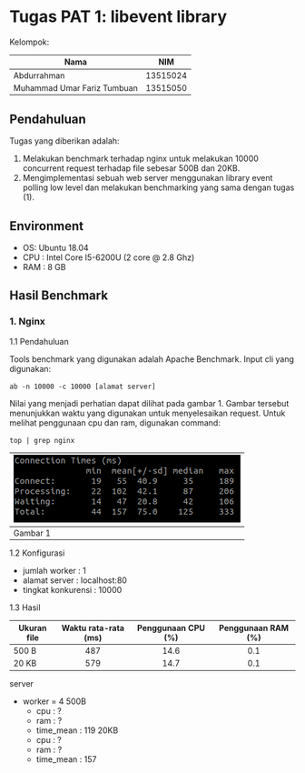 # Tugas PAT 1: libevent library

Kelompok:

| Nama        | NIM           |
| ------------- |:-------------:|
| Abdurrahman      | 13515024 |
| Muhammad Umar Fariz Tumbuan      | 13515050      |

## Pendahuluan

Tugas yang diberikan adalah:

1. Melakukan benchmark terhadap nginx untuk melakukan 10000 concurrent request terhadap file sebesar 500B dan 20KB.
2. Mengimplementasi sebuah web server menggunakan library event polling low level dan melakukan benchmarking yang sama dengan tugas (1).

## Environment

- OS: Ubuntu 18.04
- CPU : Intel Core I5-6200U (2 core @ 2.8 Ghz)
- RAM : 8 GB

## Hasil Benchmark

### 1. Nginx

1.1 Pendahuluan

Tools benchmark yang digunakan adalah Apache Benchmark. Input cli yang digunakan: 

```
ab -n 10000 -c 10000 [alamat server]
```

Nilai yang menjadi perhatian dapat dilihat pada gambar 1. Gambar tersebut menunjukkan waktu yang digunakan untuk menyelesaikan request. Untuk melihat penggunaan cpu dan ram, digunakan command:

```
top | grep nginx
```


| ![alt text](https://github.com/adrrahman/libevent-server/blob/master/img/benchmark.png "benchmark image")        |
| ------------- |
| Gambar 1      |

1.2 Konfigurasi

- jumlah worker : 1
- alamat server : localhost:80
- tingkat konkurensi : 10000

1.3 Hasil

| Ukuran file        | Waktu rata-rata (ms)           | Penggunaan CPU (%) | Penggunaan RAM (%)|
| ------------- |:-------------:|:-------------:|:-------------:|
| 500 B    | 487 | 14.6 | 0.1 |
| 20 KB      | 579      | 14.7 | 0.1 |

server
  - worker = 4
  500B
    - cpu : ?
    - ram : ?
    - time_mean : 119
  20KB
    - cpu : ?
    - ram : ?
    - time_mean : 157


